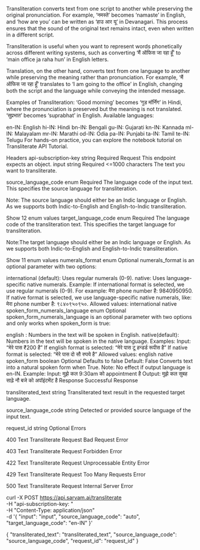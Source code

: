 Transliteration converts text from one script to another while preserving the original pronunciation. For example, ‘नमस्ते’ becomes ‘namaste’ in English, and ‘how are you’ can be written as ‘हाउ आर यू’ in Devanagari. This process ensures that the sound of the original text remains intact, even when written in a different script.

Transliteration is useful when you want to represent words phonetically across different writing systems, such as converting ‘मैं ऑफिस जा रहा हूँ’ to ‘main office ja raha hun’ in English letters.

Translation, on the other hand, converts text from one language to another while preserving the meaning rather than pronunciation. For example, ‘मैं ऑफिस जा रहा हूँ’ translates to ‘I am going to the office’ in English, changing both the script and the language while conveying the intended message.

Examples of Transliteration:
‘Good morning’ becomes ‘गुड मॉर्निंग’ in Hindi, where the pronunciation is preserved but the meaning is not translated.
‘सुप्रभात’ becomes ‘suprabhat’ in English.
Available languages:

en-IN: English
hi-IN: Hindi
bn-IN: Bengali
gu-IN: Gujarati
kn-IN: Kannada
ml-IN: Malayalam
mr-IN: Marathi
od-IN: Odia
pa-IN: Punjabi
ta-IN: Tamil
te-IN: Telugu
For hands-on practice, you can explore the notebook tutorial on Transliterate API Tutorial.

Headers
api-subscription-key
string
Required
Request
This endpoint expects an object.
input
string
Required
<=1000 characters
The text you want to transliterate.

source_language_code
enum
Required
The language code of the input text. This specifies the source language for transliteration.

Note: The source language should either be an Indic language or English. As we supports both Indic-to-English and English-to-Indic transliteration.


Show 12 enum values
target_language_code
enum
Required
The language code of the transliteration text. This specifies the target language for transliteration.

Note:The target language should either be an Indic language or English. As we supports both Indic-to-English and English-to-Indic transliteration.


Show 11 enum values
numerals_format
enum
Optional
numerals_format is an optional parameter with two options:

international (default): Uses regular numerals (0-9).
native: Uses language-specific native numerals.
Example:
If international format is selected, we use regular numerals (0-9). For example: मेरा phone number है: 9840950950.
If native format is selected, we use language-specific native numerals, like: मेरा phone number है: ९८४०९५०९५०.
Allowed values:
international
native
spoken_form_numerals_language
enum
Optional
spoken_form_numerals_language is an optional parameter with two options and only works when spoken_form is true:

english : Numbers in the text will be spoken in English.
native(default): Numbers in the text will be spoken in the native language.
Examples:
Input: “मेरे पास ₹200 है”
If english format is selected: “मेरे पास टू हन्डर्ड रूपीस है”
If native format is selected: “मेरे पास दो सौ रुपये है”
Allowed values:
english
native
spoken_form
boolean
Optional
Defaults to false
Default: False
Converts text into a natural spoken form when True.
Note: No effect if output language is en-IN.
Example:
Input: मुझे कल 9:30am को appointment है
Output: मुझे कल सुबह साढ़े नौ बजे को अपॉइंटमेंट है
Response
Successful Response

transliterated_text
string
Transliterated text result in the requested target language.

source_language_code
string
Detected or provided source language of the input text.

request_id
string
Optional
Errors

400
Text Transliterate Request Bad Request Error

403
Text Transliterate Request Forbidden Error

422
Text Transliterate Request Unprocessable Entity Error

429
Text Transliterate Request Too Many Requests Error

500
Text Transliterate Request Internal Server Error

curl -X POST https://api.sarvam.ai/transliterate \
     -H "api-subscription-key: <apiSubscriptionKey>" \
     -H "Content-Type: application/json" \
     -d '{
  "input": "input",
  "source_language_code": "auto",
  "target_language_code": "en-IN"
}'

{
  "transliterated_text": "transliterated_text",
  "source_language_code": "source_language_code",
  "request_id": "request_id"
}